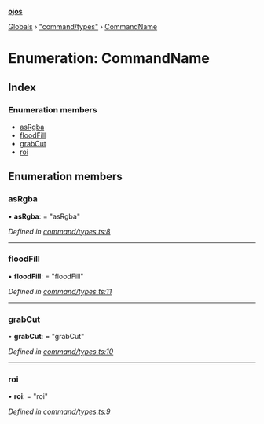 **[ojos](../README.md)**

[Globals](../README.md) › ["command/types"](../modules/_command_types_.md) › [CommandName](_command_types_.commandname.md)

# Enumeration: CommandName

## Index

### Enumeration members

* [asRgba](_command_types_.commandname.md#asrgba)
* [floodFill](_command_types_.commandname.md#floodfill)
* [grabCut](_command_types_.commandname.md#grabcut)
* [roi](_command_types_.commandname.md#roi)

## Enumeration members

###  asRgba

• **asRgba**: = "asRgba"

*Defined in [command/types.ts:8](https://github.com/cancerberoSgx/mirada/blob/f2ba50d/ojos/src/command/types.ts#L8)*

___

###  floodFill

• **floodFill**: = "floodFill"

*Defined in [command/types.ts:11](https://github.com/cancerberoSgx/mirada/blob/f2ba50d/ojos/src/command/types.ts#L11)*

___

###  grabCut

• **grabCut**: = "grabCut"

*Defined in [command/types.ts:10](https://github.com/cancerberoSgx/mirada/blob/f2ba50d/ojos/src/command/types.ts#L10)*

___

###  roi

• **roi**: = "roi"

*Defined in [command/types.ts:9](https://github.com/cancerberoSgx/mirada/blob/f2ba50d/ojos/src/command/types.ts#L9)*